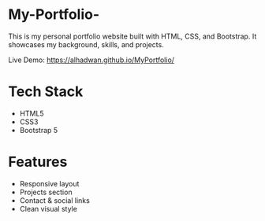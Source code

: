 # My-Portfolio-
This is my personal portfolio website built with HTML, CSS, and Bootstrap. It showcases my background, skills, and projects.

Live Demo: https://alhadwan.github.io/MyPortfolio/

# Tech Stack
- HTML5
- CSS3
- Bootstrap 5

# Features
- Responsive layout
- Projects section
- Contact & social links
- Clean visual style
